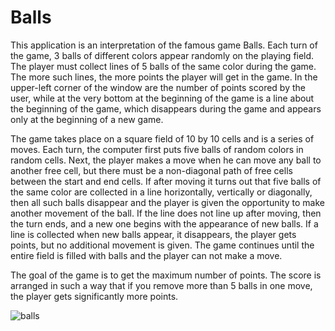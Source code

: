# Balls

This application is an interpretation of the famous game Balls.
Each turn of the game, 3 balls of different colors appear randomly on the playing field. The player must collect lines of 5 balls of the same color during the game. The more such lines, the more points the player will get in the game. In the upper-left corner of the window are the number of points scored by the user, while at the very bottom at the beginning of the game is a line about the beginning of the game, which disappears during the game and appears only at the beginning of a new game.

The game takes place on a square field of 10 by 10 cells and is a series of moves. Each turn, the computer first puts five balls of random colors in random cells. Next, the player makes a move when he can move any ball to another free cell, but there must be a non-diagonal path of free cells between the start and end cells. If after moving it turns out that five balls of the same color are collected in a line horizontally, vertically or diagonally, then all such balls disappear and the player is given the opportunity to make another movement of the ball. If the line does not line up after moving, then the turn ends, and a new one begins with the appearance of new balls. If a line is collected when new balls appear, it disappears, the player gets points, but no additional movement is given. The game continues until the entire field is filled with balls and the player can not make a move.

The goal of the game is to get the maximum number of points. The score is arranged in such a way that if you remove more than 5 balls in one move, the player gets significantly more points.

![balls](https://user-images.githubusercontent.com/61186198/109145541-a817ab80-7773-11eb-9c70-cbd3e929f73a.gif)

